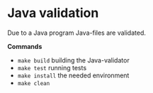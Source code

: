 # Java validation

Due to a Java program Java-files are validated.

**Commands**

* `make build` building the Java-validator
* `make test` running tests
* `make install` the needed environment
* `make clean`
